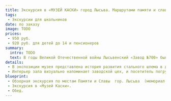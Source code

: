 ```yaml
---
title: Экскурсия в «МУЗЕЙ КАСКИ» город Лысьва. Маршрутами памяти и славы.
tags:
 - Экскурсии для школьников
date: по заказу
image: TODO
prices:
 - 950 руб.
 - 920 руб. для детей до 14 и пенсионеров
summary:
  intro: TODO
  text: В годы Великой Отечественной войны Лысьвенский «Завод №700» был единственным в СССР  предприятием, выпускающим стальные шлемы.    СШ-40 – легендарные   КАСКИ, которые в начале 40-х годов XX века стала идеальным защитным головным убором, спасшим жизни тысячам бойцов и командиров Красной Армии.
details:
 - В экспозиции музея представлена история развития стального шлема в двух мировых войнах. Коллекция лысьвенских касок была пополнена образцами частных коллекционеров Перми, Санкт-Петербурга, Москвы. Внимание  посетителей  обязательно  привлекут  французская каска  1915 г., немецкая каска  1916 г., английская каска 1935 г., американская, итальянская и другие …
 - Интерьер зала визуально напоминает заводской цех, и посетитель погружается в атмосферу нелёгких трудовых будней тружеников тыла. В музее также представлены стальные нагрудники и защитные щитки для стрелков, изготовленные в годы войны в Лысьве. В зале СЛАВЫ рассказывается о подвиге лысьвенцев-фронтовиков и тружеников тыла.  За годы войны «Завод №700» выпустил    18 млн. шт. коробок к противогазам, 10 млн. шт.  стальных касок, 14 млн. шт. армейских котелков.
blueprint:
 - Обзорная экскурсия по местам Памяти и Славы  гор. Лысьва  (мемориал Славы,  галерея бюстов 10 Героев Советского Союза, памятник ученикам и учителям, погибшим на фронтах Великой Отечественной войны, проспект Победы, сквер  советского периода, металлургический завод ).
 - Экскурсия в «Музей Каски».
 - Обед.
---
```

